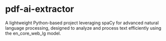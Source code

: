 # pdf-ai-extractor
A lightweight Python-based project leveraging spaCy for advanced natural language processing, designed to analyze and process text efficiently using the en_core_web_lg model.
